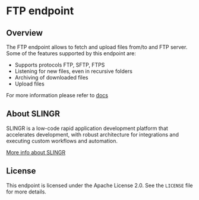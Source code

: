 # FTP endpoint

## Overview
The FTP endpoint allows to fetch and upload files from/to and FTP server. Some of the features
supported by this endpoint are:

- Supports protocols FTP, SFTP, FTPS
- Listening for new files, even in recursive folders
- Archiving of downloaded files
- Upload files

For more information please refer to [docs](https://slingr-stack.github.io/platform/endpoints_ftp.html)

## About SLINGR

SLINGR is a low-code rapid application development platform that accelerates development, with robust architecture for integrations and executing custom workflows and automation.

[More info about SLINGR](https://slingr.io)

## License

This endpoint is licensed under the Apache License 2.0. See the `LICENSE` file for more details.
